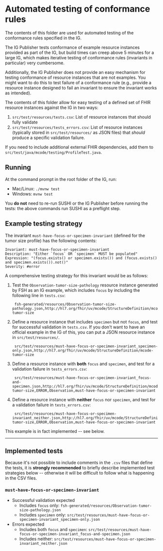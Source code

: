 # Automated testing of conformance rules

The contents of this folder are used for automated testing of the conformance rules specified in the IG.

The IG Publisher tests conformance of example resource instances provided as part of the IG, but build times can creep above 5 minutes for a large IG, which makes iterative testing of conformance rules (invariants in particular) very cumbersome.

Additionally, the IG Publisher does not provide an easy mechanism for testing conformance of resource instances that are not examples. You might want to do this to test failure of a conformance rule (e.g., provide a resource instance designed to fail an invariant to ensure the invariant works as intended).

The contents of this folder allow for easy testing of a defined set of FHIR resource instances against the IG in two ways:

1. `src/test/resources/tests.csv`: List of resource instances that should fully validate
2. `src/test/resources/tests_errors.csv`: List of resource instances (typically stored in `src/test/resources/` as JSON files) that _should_ produce a specific validation failure.

If you need to include additional external FHIR dependencies, add them to `src/test/java/mcode/testing/ProfileTest.java`.

## Running

At the command prompt in the root folder of the IG, run:

- Mac/Linux: `./mvnw test`
- Windows: `mvnw test`

You **do not** need to re-run SUSHI or the IG Publisher before running the tests: the above commands run SUSHI as a preflight step.

## Example testing strategy

The invariant `must-have-focus-or-specimen-invariant` (defined for the tumor size profile) has the following contents:

    Invariant: must-have-focus-or-specimen-invariant
    Description: "Either `focus` OR `specimen` MUST be populated"
    Expression: "(focus.exists() or specimen.exists()) and (focus.exists() and specimen.exists()).not()"
    Severity: #error

A comprehensive testing strategy for this invariant would be as follows:

1. Test the `Observation-tumor-size-pathology` resource instance generated by FSH as an IG example, which includes `focus` by including the following line in `tests.csv`:

        fsh-generated/resources/Observation-tumor-size-pathology.json,http://hl7.org/fhir/uv/mcode/StructureDefinition/mcode-tumor-size

2. Define a resource instance that includes `specimen` but not `focus`, and test for successful validation in `tests.csv`. If you don't want to have an official example in the IG of this, you can put a JSON resource instance in `src/test/resources/`.

        src/test/resources/must-have-focus-or-specimen-invariant_specimen-only.json,http://hl7.org/fhir/uv/mcode/StructureDefinition/mcode-tumor-size

3. Define a resource instance with **both** `focus` and `specimen`, and test for a validation failure in `tests_errors.csv`:

        src/test/resources/must-have-focus-or-specimen-invariant_focus-and-specimen.json,http://hl7.org/fhir/uv/mcode/StructureDefinition/mcode-tumor-size,ERROR,Observation,must-have-focus-or-specimen-invariant

4. Define a resource instance with **neither** `focus` nor `specimen`, and test for a validation failure in `tests_errors.csv`:

        src/test/resources/must-have-focus-or-specimen-invariant_neither.json,http://hl7.org/fhir/uv/mcode/StructureDefinition/mcode-tumor-size,ERROR,Observation,must-have-focus-or-specimen-invariant

This example is in fact implemented -- see below.

----

## Implemented tests

Because it's not possible to include comments in the `.csv` files that define the tests, it is **strongly recommended** to briefly describe implemented test strategies below -- otherwise it will be difficult to follow what is happening in the CSV files.

### `must-have-focus-or-specimen-invariant`

- Successful validation expected
    - Includes `focus` only: `fsh-generated/resources/Observation-tumor-size-pathology.json`
    - Includes `specimen` only: `src/test/resources/must-have-focus-or-specimen-invariant_specimen-only.json`
- Errors expected
    - Includes both `focus` and `specimen`: `src/test/resources/must-have-focus-or-specimen-invariant_focus-and-specimen.json`
    - Includes neither: `src/test/resources/must-have-focus-or-specimen-invariant_neither.json`